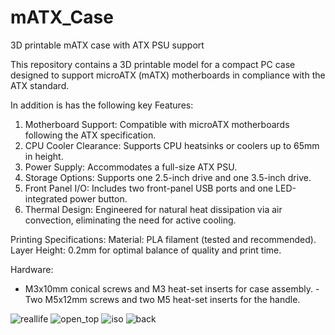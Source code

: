 # mATX_Case
3D printable mATX case with ATX PSU support

This repository contains a 3D printable model for a compact PC case designed to support microATX (mATX) motherboards in compliance with the ATX standard.

In addition is has the following key Features:
1. Motherboard Support: Compatible with microATX motherboards following the ATX specification.
2. CPU Cooler Clearance: Supports CPU heatsinks or coolers up to 65mm in height.
3. Power Supply: Accommodates a full-size ATX PSU.
4. Storage Options: Supports one 2.5-inch drive and one 3.5-inch drive.
5. Front Panel I/O: Includes two front-panel USB ports and one LED-integrated power button.
6. Thermal Design: Engineered for natural heat dissipation via air convection, eliminating the need for active cooling.

Printing Specifications:
Material: PLA filament (tested and recommended).
Layer Height: 0.2mm for optimal balance of quality and print time.

Hardware:
- M3x10mm conical screws and M3 heat-set inserts for case assembly.
-Two M5x12mm screws and two M5 heat-set inserts for the handle.

![reallife](https://github.com/user-attachments/assets/f2893200-ab9e-4ffe-89df-fe0cf3e6cfb7)
![open_top](https://github.com/user-attachments/assets/ebe5f89e-e1f3-42fd-ad9f-f2bfeab012a9)
![iso](https://github.com/user-attachments/assets/257305bf-8241-48f8-a5bf-1573d70ce9ad)
![back](https://github.com/user-attachments/assets/641c79f8-97d2-493b-87e9-5a499f8c100b)
